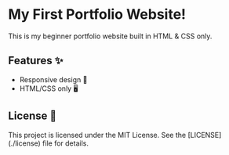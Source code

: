 # My First Portfolio Website!
This is my beginner portfolio website built in HTML & CSS only.

## Features ✨
- Responsive design 📱
- HTML/CSS only 🖥️

## License 📄
This project is licensed under the MIT License. See the [LICENSE] (./license) file for details.
